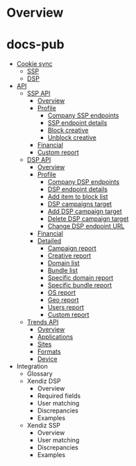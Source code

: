 # Overview

# docs-pub
* [Cookie sync](./cookie_sync)
  * [SSP](./cookie_sync#cookie-syncing-with-xendiz-ssp)
  * [DSP](/./cookie_sync#cookie-syncing-with-xendiz-dsp)
* [API](./api)
  * [SSP API](./api/ssp)
    * [Overview](./api/ssp#overview)
    * [Profile](./api/ssp#profile-api)
      * [Company SSP endpoints](./api/ssp#company-ssp-endpoints)
      * [SSP endpoint details](./api/ssp#ssp-endpoint-details)
      * [Block creative](./api/ssp#block-creative)
      * [Unblock creative](./api/ssp#unblock-creative)
    * [Financial](./api/ssp#financial-api)
    * [Custom report](./api/ssp#custom-report)
  * [DSP API](./api/dsp)
    * [Overview](./api/dsp#overview)
    * [Profile](./api/dsp#profile-api)
      * [Company DSP endpoints](./api/dsp#company-dsp-endpoints) 
      * [DSP endpoint details](./api/dsp#dsp-endpoint-details)
      * [Add item to block list](./api/dsp#add-item-to-block-list)
      * [DSP campaigns target](./api/dsp#dsp-campaigns-target)
      * [Add DSP campaign target](./api/dsp#add-dsp-campaign-target)
      * [Delete DSP campaign target](./api/dsp#delete-dsp-campaign-target)
      * [Change DSP endpoint URL](./api/dsp#change-dsp-endpoint-url)
    * [Financial](./api/dsp#financial-api)
    * [Detailed](./api/dsp#detailed-reports-api)
      * [Campaign report](./api/dsp#campaign-report)
      * [Creative report](./api/dsp#creative-report)
      * [Domain list](./api/dsp#domain-list)
      * [Bundle list](./api/dsp#bundle-list)
      * [Specific domain report](./api/dsp#specific-domain-report)
      * [Specific bundle report](./api/dsp#specific-bundle-report)
      * [OS report](./api/dsp#os-report)
      * [Geo report](./api/dsp#geo-report)
      * [Users report](./api/dsp#user-report)
      * [Custom report](./api/dsp#custom-report)
  * [Trends API](./api/trends)
    * [Overview](./api/trends#overview)
    * [Applications](./api/trends#applications)
    * [Sites](./api/trends#sites)
    * [Formats](./api/trends#formats)
    * [Device](./api/trends#device)
* Integration
  * Glossary
  * Xendiz DSP
    * Overview
    * Required fields
    * User matching
    * Discrepancies
    * Examples
  * Xendiz SSP
    * Overview
    * User matching
    * Discrepancies 
    * Examples
